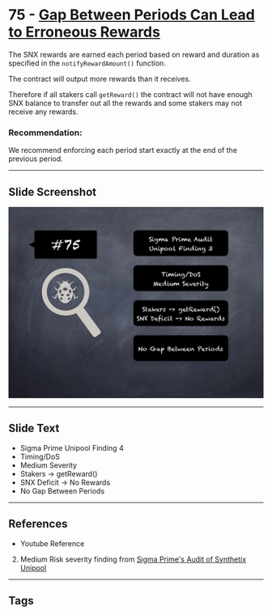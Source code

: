 
# 75 - [Gap Between Periods Can Lead to Erroneous Rewards](./Gap%20Between%20Periods%20Can%20Lead%20to%20Erroneous%20Rewards.md)

The SNX rewards are earned each period based on reward and duration as specified in the `notifyRewardAmount()` function. 

The contract will output more rewards than it receives. 

Therefore if all stakers call `getReward()` the contract will not have enough SNX balance to transfer out all the rewards and some stakers may not receive any rewards.

### Recommendation:
We recommend enforcing each period start exactly at the end of the previous period.
___
## Slide Screenshot
![075.png](../../images/7.%20Audit%20Findings%20101/075.png)
___
## Slide Text
- Sigma Prime Unipool Finding 4
- Timing/DoS
- Medium Severity
- Stakers -> getReward()
- SNX Deficit -> No Rewards
- No Gap Between Periods
___
## References
- Youtube Reference
2. Medium Risk severity finding from [Sigma Prime's Audit of Synthetix Unipool](https://github.com/sigp/public-audits/blob/master/synthetix/unipool/review.pdf)
___
## Tags

